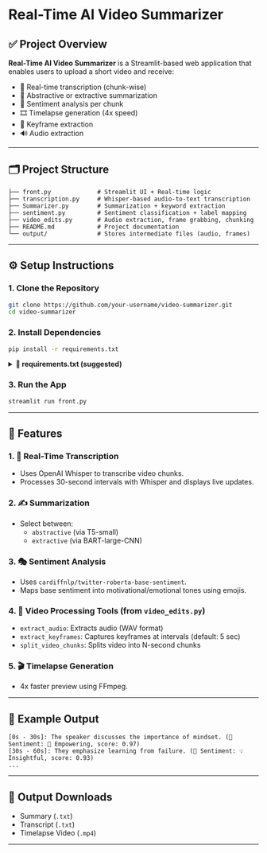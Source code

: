 
# Real-Time AI Video Summarizer

## ✅ Project Overview

**Real-Time AI Video Summarizer** is a Streamlit-based web application that enables users to upload a short video and receive:

- 📜 Real-time transcription (chunk-wise)
- 📝 Abstractive or extractive summarization
- 🧠 Sentiment analysis per chunk
- 🎞️ Timelapse generation (4x speed)
- 📸 Keyframe extraction
- 🔊 Audio extraction

---

## 🗂️ Project Structure

```
├── front.py             # Streamlit UI + Real-time logic
├── transcription.py     # Whisper-based audio-to-text transcription
├── Summarizer.py        # Summarization + keyword extraction
├── sentiment.py         # Sentiment classification + label mapping
├── video_edits.py       # Audio extraction, frame grabbing, chunking
├── README.md            # Project documentation
└── output/              # Stores intermediate files (audio, frames)
```

---

## ⚙️ Setup Instructions

### 1. Clone the Repository

```bash
git clone https://github.com/your-username/video-summarizer.git
cd video-summarizer
```

### 2. Install Dependencies

```bash
pip install -r requirements.txt
```

<details>
<summary><strong>🧾 requirements.txt (suggested)</strong></summary>

```txt
streamlit
transformers
torch
torchaudio
moviepy
ffmpeg-python
keybert
scikit-learn
```
</details>

### 3. Run the App

```bash
streamlit run front.py
```

---

## 📌 Features

### 1. 🔄 Real-Time Transcription
- Uses OpenAI Whisper to transcribe video chunks.
- Processes 30-second intervals with Whisper and displays live updates.

### 2. ✍️ Summarization
- Select between:
  - `abstractive` (via T5-small)
  - `extractive` (via BART-large-CNN)

### 3. 🎭 Sentiment Analysis
- Uses `cardiffnlp/twitter-roberta-base-sentiment`.
- Maps base sentiment into motivational/emotional tones using emojis.

### 4. 🔧 Video Processing Tools (from `video_edits.py`)
- `extract_audio`: Extracts audio (WAV format)
- `extract_keyframes`: Captures keyframes at intervals (default: 5 sec)
- `split_video_chunks`: Splits video into N-second chunks

### 5. 🎬 Timelapse Generation
- 4x faster preview using FFmpeg.

---

## 🧪 Example Output

```
[0s - 30s]: The speaker discusses the importance of mindset. (🧠 Sentiment: 💪 Empowering, score: 0.97)
[30s - 60s]: They emphasize learning from failure. (🧠 Sentiment: 💡 Insightful, score: 0.93)
...
```

---

## 📁 Output Downloads

- Summary (`.txt`)
- Transcript (`.txt`)
- Timelapse Video (`.mp4`)

---

